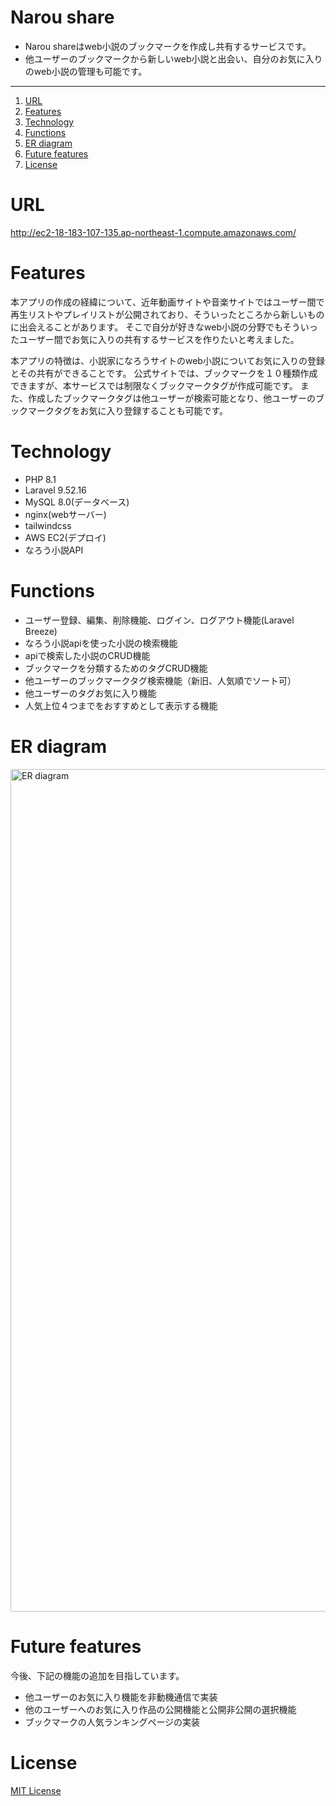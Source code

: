 # Narou share

* Narou shareはweb小説のブックマークを作成し共有するサービスです。
* 他ユーザーのブックマークから新しいweb小説と出会い、自分のお気に入りのweb小説の管理も可能です。

***

1. [URL](https://github.com/Sora0702/narou_share/blob/main/README.md#url)
2. [Features](https://github.com/Sora0702/narou_share/blob/main/README.md#features)
3. [Technology](https://github.com/Sora0702/narou_share/blob/main/README.md#technology)
4. [Functions](https://github.com/Sora0702/narou_share/blob/main/README.md#functions)
5. [ER diagram](https://github.com/Sora0702/narou_share/blob/main/README.md#er-diagram)
6. [Future features](https://github.com/Sora0702/narou_share/blob/main/README.md#future-features)
7. [License](https://github.com/Sora0702/narou_share/blob/main/README.md#license)

# URL
http://ec2-18-183-107-135.ap-northeast-1.compute.amazonaws.com/

# Features

本アプリの作成の経緯について、近年動画サイトや音楽サイトではユーザー間で再生リストやプレイリストが公開されており、そういったところから新しいものに出会えることがあります。
そこで自分が好きなweb小説の分野でもそういったユーザー間でお気に入りの共有するサービスを作りたいと考えました。

本アプリの特徴は、小説家になろうサイトのweb小説についてお気に入りの登録とその共有ができることです。
公式サイトでは、ブックマークを１０種類作成できますが、本サービスでは制限なくブックマークタグが作成可能です。
また、作成したブックマークタグは他ユーザーが検索可能となり、他ユーザーのブックマークタグをお気に入り登録することも可能です。

# Technology

* PHP 8.1
* Laravel 9.52.16
* MySQL 8.0(データベース)
* nginx(webサーバー)
* tailwindcss
* AWS EC2(デプロイ) 
* なろう小説API

# Functions

* ユーザー登録、編集、削除機能、ログイン、ログアウト機能(Laravel Breeze)
* なろう小説apiを使った小説の検索機能
* apiで検索した小説のCRUD機能
* ブックマークを分類するためのタグCRUD機能
* 他ユーザーのブックマークタグ検索機能（新旧、人気順でソート可）
* 他ユーザーのタグお気に入り機能
* 人気上位４つまでをおすすめとして表示する機能

# ER diagram
<img width="1348" alt="ER diagram" src="https://github.com/Sora0702/narou_share/assets/124307131/1ef6a72d-6efb-4c28-9ee4-ce2b50628ce6">

# Future features
今後、下記の機能の追加を目指しています。

* 他ユーザーのお気に入り機能を非動機通信で実装
* 他のユーザーへのお気に入り作品の公開機能と公開非公開の選択機能
* ブックマークの人気ランキングページの実装

# License

[MIT License](https://opensource.org/license/mit/)
